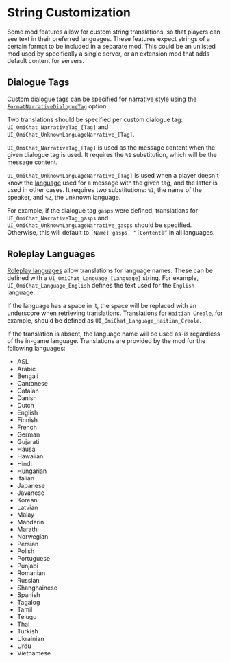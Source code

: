 # String Customization

Some mod features allow for custom string translations, so that players can see text in their preferred languages.
These features expect strings of a certain format to be included in a separate mod.
This could be an unlisted mod used by specifically a single server, or an extension mod that adds default content for servers.

## Dialogue Tags

Custom dialogue tags can be specified for [narrative style](../sandbox-options/filters-predicates.md#predicateusenarrativestyle) using the [`FormatNarrativeDialogueTag`](../sandbox-options/component-formats.md#formatnarrativedialoguetag) option.

Two translations should be specified per custom dialogue tag: `UI_OmiChat_NarrativeTag_[Tag]` and `UI_OmiChat_UnknownLanguageNarrative_[Tag]`.

`UI_OmiChat_NarrativeTag_[Tag]` is used as the message content when the given dialogue tag is used.
It requires the `%1` substitution, which will be the message content.

`UI_OmiChat_UnknownLanguageNarrative_[Tag]` is used when a player doesn't know the [language](../sandbox-options/languages.md) used for a message with the given tag, and the latter is used in other cases.
It requires two substitutions: `%1`, the name of the speaker, and `%2`, the unknown language.

For example, if the dialogue tag `gasps` were defined, translations for `UI_OmiChat_NarrativeTag_gasps` and `UI_OmiChat_UnknownLanguageNarrative_gasps` should be specified.
Otherwise, this will default to `[Name] gasps, “[Content]”` in all languages.


## Roleplay Languages

[Roleplay languages](../sandbox-options/languages.md) allow translations for language names.
These can be defined with a `UI_OmiChat_Language_[Language]` string.
For example, `UI_OmiChat_Language_English` defines the text used for the `English` language.

If the language has a space in it, the space will be replaced with an underscore when retrieving translations.
Translations for `Haitian Creole`, for example, should be defined as `UI_OmiChat_Language_Haitian_Creole`.

If the translation is absent, the language name will be used as-is regardless of the in-game language.
Translations are provided by the mod for the following languages:

- ASL
- Arabic
- Bengali
- Cantonese
- Catalan
- Danish
- Dutch
- English
- Finnish
- French
- German
- Gujarati
- Hausa
- Hawaiian
- Hindi
- Hungarian
- Italian
- Japanese
- Javanese
- Korean
- Latvian
- Malay
- Mandarin
- Marathi
- Norwegian
- Persian
- Polish
- Portuguese
- Punjabi
- Romanian
- Russian
- Shanghainese
- Spanish
- Tagalog
- Tamil
- Telugu
- Thai
- Turkish
- Ukrainian
- Urdu
- Vietnamese
